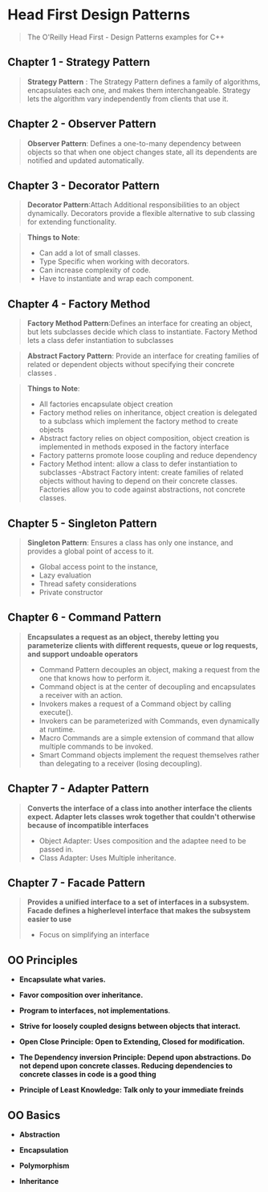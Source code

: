 

# Head First Design Patterns

  

>The O'Reilly Head First - Design Patterns examples for C++

  
  
  

## Chapter 1 - Strategy Pattern

>**Strategy Pattern** : The Strategy Pattern defines a family of algorithms, encapsulates each one, and makes them interchangeable. Strategy lets the algorithm vary independently from clients that use it.


## Chapter 2 - Observer Pattern

>**Observer Pattern**: Defines a one-to-many dependency between objects so that when one object changes state, all its dependents are notified and updated automatically.


## Chapter 3 - Decorator Pattern

>**Decorator Pattern**:Attach Additional responsibilities to an object dynamically. Decorators provide a flexible alternative to sub classing for extending functionality.

>**Things to Note**: 
>- Can add a lot of small classes.
>- Type Specific when working with decorators.
>- Can increase complexity of code.
>- Have to instantiate and wrap each component.
  
  
## Chapter 4 - Factory Method

>**Factory Method Pattern**:Defines an interface for creating an object, but lets subclasses decide which class to instantiate. Factory Method lets a class defer instantiation to subclasses

>**Abstract Factory Pattern**: Provide an interface for creating families of related or dependent objects without specifying their concrete classes .

>**Things to Note**:
>- All factories encapsulate object creation
>- Factory method relies on inheritance, object creation is delegated  to a subclass which implement the factory method to create objects 
>- Abstract factory relies on object composition, object creation is implemented in methods exposed in the factory interface 
>- Factory patterns promote loose coupling and reduce dependency
>- Factory Method intent: allow a class to defer instantiation to subclasses 
>-Abstract Factory intent: create families of related objects without having to depend on their concrete classes.
>Factories allow you to code against abstractions, not concrete classes.


## Chapter 5 - Singleton Pattern

>**Singleton Pattern**: Ensures a class has only one instance, and provides a global point of access to it.
>- Global access point to the instance, 
>- Lazy evaluation
>- Thread safety considerations
>- Private constructor


## Chapter 6 - Command Pattern

>**Encapsulates a request as an object, thereby letting you parameterize clients with different requests, queue or log requests, and support undoable operators**
>- Command Pattern decouples an object, making a request from the one that knows how to perform it.
>- Command object is at the center of decoupling and encapsulates a receiver with an action.
>- Invokers makes a request of a Command object by calling execute().
>- Invokers can be parameterized with Commands, even dynamically at runtime.
>- Macro Commands are a simple extension of command that allow multiple commands to be invoked.
>- Smart Command objects implement the request themselves rather than delegating to a receiver (losing decoupling).

## Chapter 7 - Adapter Pattern
>**Converts the interface of a class into another interface the clients expect. Adapter lets classes wrok together that couldn't otherwise because of incompatible interfaces**
>- Object Adapter: Uses composition and the adaptee need to be passed in.
>- Class Adapter: Uses Multiple inheritance.

## Chapter 7 - Facade Pattern 
>**Provides a unified interface to a set of interfaces in a subsystem. Facade defines a higherlevel interface that makes the subsystem easier to use**
>- Focus on simplifying an interface

## OO Principles

-  **Encapsulate what varies.**

-  **Favor composition over inheritance.**

-  **Program to interfaces, not implementations**.

-  **Strive for loosely coupled designs between objects that interact.**

-  **Open Close Principle: Open to Extending, Closed for modification.**

-  **The Dependency inversion Principle: Depend upon abstractions. Do not depend upon concrete classes. Reducing dependencies to concrete classes in code is a good thing**

-  **Principle of Least Knowledge: Talk only to your immediate freinds**

## OO Basics

-  **Abstraction**

-  **Encapsulation**

-  **Polymorphism**

-  **Inheritance**